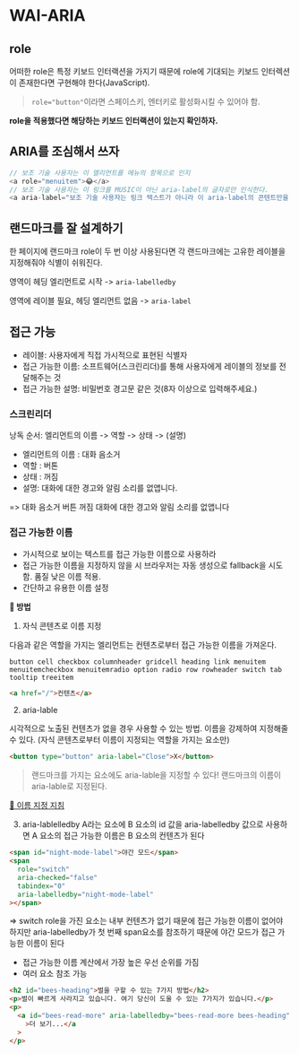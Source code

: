 # WAI-ARIA

## role

어떠한 role은 특정 키보드 인터랙션을 가지기 때문에 role에 기대되는 키보드 인터렉션이 존재한다면 구현해야 한다(JavaScript).

> `role="button"`이라면 스페이스키, 엔터키로 활성화시킬 수 있어야 함.

**role을 적용했다면 해당하는 키보드 인터랙션이 있는지 확인하자.**

## ARIA를 조심해서 쓰자

```javascript
// 보조 기술 사용자는 이 엘리먼트를 메뉴의 항목으로 인지
<a role="menuitem">😂</a>
// 보조 기술 사용자는 이 링크를 MUSIC이 아닌 aria-label의 글자로만 인식한다.
<a aria-label="보조 기술 사용자는 링크 텍스트가 아니라 이 aria-label의 콘텐트만을 인식할 수 있습니다">MUSIC</a>
```

## 랜드마크를 잘 설계하기

한 페이지에 랜드마크 role이 두 번 이상 사용된다면 각 랜드마크에는 고유한 레이블을 지정해줘야 식별이 쉬워진다.

영역이 헤딩 엘리먼트로 시작 -> `aria-labelledby`

영역에 레이블 필요, 헤딩 엘리먼트 없음 -> `aria-label`

## 접근 가능

- 레이블: 사용자에게 직접 가시적으로 표현된 식별자
- 접근 가능한 이름: 소프트웨어(스크린리더)를 통해 사용자에게 레이블의 정보를 전달해주는 것
- 접근 가능한 설명: 비밀번호 경고문 같은 것(8자 이상으로 입력해주세요.)

### 스크린리더

낭독 순서: 엘리먼트의 이름 -> 역할 -> 상태 -> (설명)

- 엘리먼트의 이름 : 대화 음소거
- 역할 : 버톤
- 상태 : 꺼짐
- 설명: 대화에 대한 경고와 알림 소리를 없앱니다.

=> 대화 음소거 버튼 꺼짐 대화에 대한 경고와 알림 소리를 없앱니다

### 접근 가능한 이름

- 가시적으로 보이는 텍스트를 접근 가능한 이름으로 사용하라
- 접근 가능한 이름을 지정하지 않을 시 브라우저는 자동 생성으로 fallback을 시도함. 품질 낮은 이름 적용.
- 간단하고 유용한 이름 설정

**📌 방법**

1. 자식 콘텐츠로 이름 지정

다음과 같은 역할을 가지는 엘리먼트는 컨텐츠로부터 접근 가능한 이름을 가져온다.

`button
cell
checkbox
columnheader
gridcell
heading
link
menuitem 
menuitemcheckbox
menuitemradio
option
radio
row
rowheader
switch
tab
tooltip
treeitem`

```html
<a href="/">컨텐츠</a>
```

2. aria-lable

시각적으로 노출된 컨텐츠가 없을 경우 사용할 수 있는 방법. 이름을 강제하여 지정해줄 수 있다. (자식 콘텐츠로부터 이름이 지정되는 역할을 가지는 요소만)

```html
<button type="button" aria-label="Close">X</button>
```

> 랜드마크를 가지는 요소에도 aria-lable을 지정할 수 있다! 랜드마크의 이름이 aria-lable로 지정된다.

[📗 이름 지정 지침](https://mulder21c.github.io/aria-practices/#names_and_descriptions)

3. aria-lablelledby
   A라는 요소에 B 요소의 id 값을 aria-labelledby 값으로 사용하면 A 요소의 접근 가능한 이름은 B 요소의 컨텐츠가 된다

```html
<span id="night-mode-label">야간 모드</span>
<span
  role="switch"
  aria-checked="false"
  tabindex="0"
  aria-labelledby="night-mode-label"
></span>
```

=> switch role을 가진 요소는 내부 컨텐츠가 없기 때문에 접근 가능한 이름이 없어야 하지만 aria-labelledby가 첫 번째 span요소를 참조하기 때문에 야간 모드가 접근 가능한 이름이 된다

- 접근 가능한 이름 계산에서 가장 높은 우선 순위를 가짐
- 여러 요소 참조 가능

```html
<h2 id="bees-heading">벌을 구할 수 있는 7가지 방법</h2>
<p>벌이 빠르게 사라지고 있습니다. 여기 당신이 도울 수 있는 7가지가 있습니다.</p>
<p>
  <a id="bees-read-more" aria-labelledby="bees-read-more bees-heading"
    >더 보기...</a
  >
</p>
```
